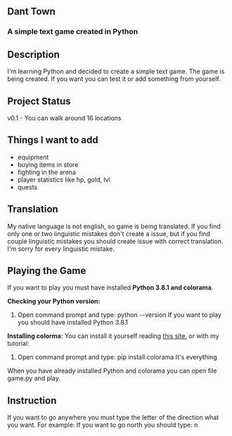 ## Dant Town
### A simple text game created in Python

## Description

I'm learning Python and decided to create a simple text game. The game is being created. 
If you want you can test it or add something from yourself.

## Project Status

v0.1 - You can walk around 16 locations

## Things I want to add

- equipment
- buying items in store
- fighting in the arena
- player statistics like hp, gold, lvl
- quests

## Translation

My native language is not english, so game is being translated. If you find only one or two linguistic mistakes don't create a issue, but if you find couple linguistic mistakes you should create issue with correct translation. I'm sorry for every linguistic mistake.

## Playing the Game

If you want to play you must have installed **Python 3.8.1 and colorama**.

**Checking your Python version:**
1. Open command prompt and type: python --version
If you want to play you should have installed Python 3.8.1

**Installing colorma:**
You can install it yourself reading [this site.](https://pypi.org/project/colorama/)
or with my tutorial:
1. Open command prompt and type: pip install colorama
It's everything

When you have already installed Python and colorama you can open file game.py and play.

## Instruction

If you want to go anywhere you must type the letter of the direction what you want.
For example: If you want to go north you should type: n
